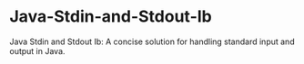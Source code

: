 # Java-Stdin-and-Stdout-Ib
Java Stdin and Stdout Ib: A concise solution for handling standard input and output in Java.
